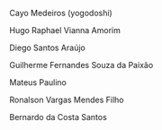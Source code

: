 Cayo Medeiros (yogodoshi)

Hugo Raphael Vianna Amorim

Diego Santos Araújo

Guilherme Fernandes Souza da Paixão

Mateus Paulino

Ronalson Vargas Mendes Filho

Bernardo da Costa Santos


